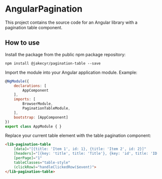# AngularPagination

This project contains the source code for an Angular library with a pagination table component.

## How to use

Install the package from the public npm package repository:

```
npm install @jakecyr/pagination-table --save
```

Import the module into your Angular application module. Example:

```javascript
@NgModule({
    declarations: [
        AppComponent
    ],
    imports: [
        BrowserModule,
        PaginationTableModule,
    ],
    bootstrap: [AppComponent]
})
export class AppModule { }
```

Replace your current table element with the table pagination component:

```html
<lib-pagination-table
    [data]="[{title: 'Item 1', id: 1}, {title: 'Item 2', id: 2}]"
    [headers]="[{key: 'title', title: 'Title'}, {key: 'id', title: 'ID'}]"
    [perPage]="1"
    tableClasses="table-style"
    (clickRow)="handleClickedRow($event)">
</lib-pagination-table>
```
